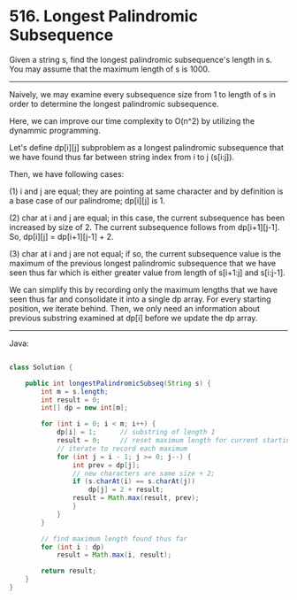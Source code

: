 # 516. Longest Palindromic Subsequence

Given a string s, find the longest palindromic subsequence's length in s. You
may assume that the maximum length of s is 1000.

---

Naively, we may examine every subsequence size from 1 to length of s in order
to determine the longest palindromic subsequence.

Here, we can improve our time complexity to O(n^2) by utilizing the dynammic
programming.

Let's define dp[i][j] subproblem as a longest palindromic subsequence that we
have found thus far between string index from i to j (s[i:j]).

Then, we have following cases:

(1) i and j are equal; they are pointing at same character and by definition is
a base case of our palindrome; dp[i][j] is 1.

(2) char at i and j are equal; in this case, the current subsequence has been
increased by size of 2. The current subsequence follows from dp[i+1][j-1]. So,
dp[i][j] = dp[i+1][j-1] + 2.

(3) char at i and j are not equal; if so, the current subsequence value is the
maximum of the previous longest palindromic subsequence that we have seen thus
far which is either greater value from length of s[i+1:j] and s[i:j-1].

We can simplify this by recording only the maximum lengths that we have seen
thus far and consolidate it into a single dp array. For every starting
position, we iterate behind. Then, we only need an information about previous
substring examined at dp[i] before we update the dp array.

---

Java:


```java

class Solution {

    public int longestPalindromicSubseq(String s) {
        int m = s.length;
        int result = 0;
        int[] dp = new int[m];

        for (int i = 0; i < m; i++) {
            dp[i] = 1;      // substring of length 1
            result = 0;     // reset maximum length for current starting position
            // iterate to record each maximum
            for (int j = i - 1; j >= 0; j--) {
                int prev = dp[j];
                // new characters are same size + 2;
                if (s.charAt(i) == s.charAt(j))
                    dp[j] = 2 + result;
                result = Math.max(result, prev);
                }
            }
        }

        // find maximum length found thus far
        for (int i : dp)
            result = Math.max(i, result);

        return result;
    }
}

```
